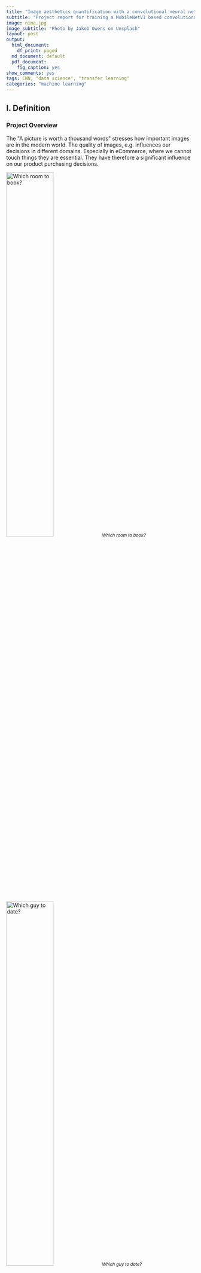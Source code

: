 ```yaml
---
title: "Image aesthetics quantification with a convolutional neural network (CNN)"
subtitle: "Project report for training a MobileNetV1 based convolutional neural network (CNN) with  only 14,000 images with transfer learning"
image: nima.jpg
image_subtitle: "Photo by Jakob Owens on Unsplash"
layout: post
output:
  html_document:
    df_print: paged
  md_document: default
  pdf_document:
    fig_caption: yes
show_comments: yes
tags: CNN, "data science", "transfer learning"
categories: "machine learning"
---
```


## I. Definition

### Project Overview

The "A picture is worth a thousand words" stresses how important images
are in the modern world. The quality of images, e.g. influences our
decisions in different domains. Especially in eCommerce, where we cannot
touch things they are essential. They have therefore a significant
influence on our product purchasing decisions.

<img src="/assets/img/airbnb.png" alt="Which room to book?" width="50%" />
<i><small>Which room to book?</small></i><br>

<img src="/assets/img/date.png" alt="Which guy to date?" width="50%" />
<i><small>Which guy to date?</small></i><br>

<img src="/assets/img/food.png" alt="Which food to order?" width="50%" />
<i><small>Which food to order?</small></i><br>

The goal of this project is to create a model that can quantify
the aesthetics of images.

### Problem Statement

The quantification of image quality is an old problem in computer
vision. There are objective and subjective methods to assess image
quality. With objective methods, different algorithms quantify the
distortions and degradations in an image. Subjective methods are based
on human perception. The methods often don't correlate with each other.
Objective methods involve traditional rule-based programming, Subjective
methods are not solvable this way.

The goal of this project is to develop a subjective method of image
quality assessment. As mentioned before this problem cannot be solved
with classical programming. However, it seems that supervised machine
learning is a perfect candidate for solving the problem as this approach
learns from examples and it is a way to quantify the ineffable. A
dataset with image quality annotations is a requirement for learning
from samples.

Within the machine learning ecosystem, Convolutional Neural Networks (CNN) are a category of Neural Networks that have proven very effective in areas such as image recognition and classification. They are inspired
by biological processes in that the connectivity pattern between neurons
resembles the organisation of the human visual cortex.

The subjective quality model is implemented with a Convolutional
Neural Network as it seems an excellent fit to tackle the problem.

These steps are needed:

1. Find a dataset with images with quality annotations
2. Exploratory Data Analysis (EDA) on the dataset, to evaluate the characteristics and suitability for the problem space
3. Cleanup and preprocessing of the dataset
4. Design architecture for the CNN
5. Training of the CNN
6. Test the model against benchmarks
7. Analysis of the results

There were several iterations for the steps 4.-7.

### Metrics

The distribution of user ratings is predicted in the project. From
there you can predict both a quantitative mean rating, but also
a qualitative rating bucket. To capture these two metrics are used.

#### Earth Mover's distance (EMD)

The **Earth Mover's Distance (EMD)** is a method to evaluate
dissimilarity between two multi-dimensional distributions in some
feature space where a distance measure between single features, which we
call the ground distance is given. The EMD 'lifts' this distance from
individual features to full distributions. It's assumed that a well
performing CNN should predict class distributions such that classes
closer to the ground truth class should have higher predicted
probabilities than classes that are further away. For the image quality
ratings, the scores 4, 5, and 6 are more related than 1, 5, and 10, i.e. the goal is to punish a prediction of 4 more if the actual score is 10 then when the real score is 5. The EMD is defined as the minimum cost to
transport the mass of one distribution (histogram) to the other. (Hou,
Yu, and Samaras 2016)(Rubner, Tomasi, and Guibas 2000)(Talebi and
Milanfar 2018)

![emd_formula](/assets/img/emd.png)

#### Accuracy

To compare qualitative results the **Accuracy** is used. The accuracy is
the ratio of correct predictions. In this case, the ground-truth and
predicted mean scores using a threshold of 5 on the "official" test set,
as this is the standard practice for AVA dataset.

![acc_formula](/assets/img/acc.png)

### Data Exploration

The AVA (Aesthetic Visual Analysis) image dataset which was introduced
by (Murray, Marchesotti, and Perronnin 2012a), (Murray, Marchesotti, and
Perronnin 2012b) is the reference dataset for all kind of image
aesthetics. The dataset contains 255508 images, along with a wide range
of aesthetic, semantic and photographic style annotations. The images
were collected from www.dpchallenge.com.

#### Sample rows

![sample metadata rows](/assets/img/sample_rows.png)

#### Sample images

<img src="/assets/img/unnamed-chunk-16-1.png" alt="Best rated images"  />
<i><small>Best rated images</small></i><br>

<img src="/assets/img/unnamed-chunk-17-1.png" alt="Worst rated images"  />
<i><small>Worst rated images</small></i><br>

#### Descriptive Statistics of the number of ratings

![sample metadata rows](/assets/img/num_ratings_summary.png)

#### Descriptive Statistics of rating.mean

![sample metadata rows](/assets/img/rating_mean_summary.png)

### Exploratory Visualization

#### Distribution of number of Ratings

<img src="/assets/img/unnamed-chunk-20-1.png" alt="Number of ratings per image: Majority is rated by more than 100 raters"  />

<i><small>Number of ratings per image: Majority is rated by more than 100 raters</small></i><br>

The number of ratings for the images ranges from 78 to 549 with an average of 210 on a scale from 1 to 10.

It can be seen that all images are rated by high numbers of raters.
This is very import as rating an image by its aesthetics is very
subjective. To level out outliers ratings, a high number of raters is
needed.

#### Distribution of Mean Ratings

<img src="/assets/img/unnamed-chunk-21-1.png" alt="Distribution of rating mean"  />

<i><small>Distribution of rating mean</small></i><br>

It can be seen from the distribution and the descriptive statistics that
50% of images have a rating mean within 4.9 and 5.9, and about 85% are between 3.9 and 6.8. From the boxplot, it can be seen that rating means
above 7.2 and below 3.5 are outliers in the way that these values are
scarce.

This is problematic thas the model performance might not be sufficient for
images with excellent and lousy quality.

### Algorithms and Techniques

#### Convolutional Neural Networks (CNN)

A Convolutional Neural Network (CNN) will be used to solve the problem
of image aesthetics assessment. They are deep neural networks inspired
by biological processes and most commonly applied to analysing visual
imagery.

CNN's consist of an input, an output layer and several hidden layers. The
hidden layers are typically a convolutional layer followed by a pooling
layer.

<img src="/assets/img/Typical_cnn.png" alt="Structure of a typical CNN for image classification. The network has multiple filtering kernels for each convolution layer, which extract features. Subsampling or Pooling layers are used for information reduction. (Source Wikipedia)" width="70%" />

<i><small>
Structure of a typical CNN for image classification. The network has
multiple filtering kernels for each convolution layer, which extract
features. Subsampling or Pooling layers are used for information
reduction. (Source Wikipedia)</small></i><br>

*Convolutional Layer*

The purpose of the convolutional layer is to extract features from the
input image. They preserve the spatial relationship between pixels by
learning image features using small squares of input data.

<img src="/assets/img/3_conv.png" alt="Convolutional operation to extract features" width="750" />

<i><small>Convolutional operation to extract features</small></i><br>

*Pooling Layer*

Convolutional networks may include pooling layers. These layers combine
the outputs of neuron clusters at one layer into a single neuron in the next layer. This is done for the following reasons:

- Reduction of memory and increase in execution speed
- Reduction of overfitting

<img src="/assets/img/Max_pooling.png" alt="MaxPooling layer, that extracts the maximum value in a region to reduce information. (Source Wikipedia)" width="60%" />

<i><small>MaxPooling layer, that extracts the maximum value in a region to reduce
information. (Source Wikipedia)</small></i><br>

*Fully connected Layer*

After multiple layers of convolutional and pooling layers, a fully
connected layer completes the network. The fully connected layer is a
traditional multilayer perceptron responsible for the classification
task.

#### Transfer Learning

Transfer learning is a popular method in computer vision because it
allows us to build accurate models in a timesaving way (Rawat and Wang
2017). With transfer learning, instead of starting the learning process
from scratch, you start from patterns that have been learned when
solving a different problem. This way you leverage previous learnings
and avoid starting from scratch.

In computer vision, transfer learning is usually expressed through the
use of pre-trained models. A pre-trained model is a model that was
trained on a large benchmark dataset to solve a problem similar to the
one that we want to solve. Accordingly, due to the computational cost of
training such models, it is common practice to import and use models
from published literature (e.g. VGG, Inception, MobileNet).

<img src="/assets/img/transferlearning.png" alt="Transfer learning" width="50%" />

<i><small>Transfer learning</small></i><br>

Several state-of-the-art image classification applications are based on
the transfer learning solutions (He et al. 2016), (Szegedy et al. 2016)
Google reported in its NIMA (Neural Image Assessment) paper the highest
accuracy with a transfer learning-based model (Talebi and Milanfar 2018)

The goal of the project is to use the MobileNet architecture with
ImageNet weights, and the replacement of the last dense layer in
MobileNet with a dense layer that outputs to 10 classes (scores 1 to
10), which form together with the rating distribution as suggested by (Talebi and Milanfar 2018)

### Benchmark

Accuracies of different models on the AVA dataset are reported in
different papers. These accuracies are used for benchmarking the models
which are created in this project. The benchmarks are based on the
"official" AVA test set. The goal is to achieve at least an accuracy of
68% which is above the lower boundary of the relevant papers for image
aesthetics.

![sample metadata rows](/assets/img/benchmark.png)

III. Methodology
----------------

### Data Preprocessing

The data preprocessing can be divided into two parts: The first part was
done during the exploratory data analysis. In this step the following
checks and cleanings were performed:

1. Removal of images

    - Several images had to be removed from metadata as they did not exist.
    - Several corrupted images were identified with a script. The corrupted images were deleted from the metadata.

2. Technical image properties were engineered to check image anomalies

    Several technical image properties (file size, resolution, aspect ratio) were engineered and checked for anomalies. No abnormal images could be identified here with these properties.

The second preprocessing step is performed during training:

1. Splitting of the data into training and validation set

    10% of the images of the training set are used for validation.

2. Base model specific preprocessing were performed

    Each base model provided by Keras offers a preprocessing function with specific preprocessing steps for this model. This preprocessing step is applied to an ImageGenerator which loads the images for training and model evaluation.

3. Normalisation of distribution

    The rating distribution was normalised because each image was rated
    by a different number of people.

4. Image resizing and random cropping

    The training images are rescaled to 256 x 256 px, and afterwards, a randomly performed crop of 224 x 224 px is extracted. This is reported to reduce overfitting issues. (Talebi and Milanfar 2018)

5. Undersampling of the data

    For earlier training sessions the number of images is reduced by cutting the data in 10 rating bins and taking the top n samples of each bin. This is done because of two reasons: As the computing power is limited. This reduces the time to train the model. Another reason is that the data is unbalanced. There are just a few images with very low and high ratings. It was expected that the undersampling reduces the effect of overfitting to the images around the most common ratings.

### Implementation

The goal was to create a clear training script which can be
parameterised from outside for triggering the different trainings. To
reduce the lines of code of this training script, it orchestrates the
building blocks of the training with a pipeline script.

1. All needed libraries are identified and put into a requirements.txt

2. An internal library to download the AVA images and the metadata is implemented.

3. A training script was created with building blocks for training (loading data, preparing data, train, evaluate)

4. Building blocks of the training script are moved to a pipeline script. The scripts save different artefacts: Model architecture, model weights, training history, time for training, training visualisation

5. A model class is created, which encapsulates the base model and top model and offers helper functions to change optimiser and freeze layers on the fly

6. The EMD loss function is created

7. The image generator is created for loading the images and perform the preprocessing of the images

8. Several helper functions for model evaluation are implemented

The actual training is performed in 2 Steps:

1. Base model weights are frozen, and just the top model is trained with a higher learning rate

2. Base model weights are unfrozen, and the full network is trained with a lower learning rate

#### Model design of the CNN

The model consists as mentioned before of two parts. The base model is
unchanged apart from the first layers which are removed. The model is
initialised with the ImageNet weights. The ImageNet project is an extensive
visual database designed for use in visual object recognition software
research. The weights for this dataset is used as the images are
similar to the ones in the AVA dataset. For the base model, the
MobileNet architecture is used as this network is smaller to other
networks and suitable for mobile and embedded based vision applications
where there is a lack of computing power. (Howard et al. 2017)

The top model consists of two layers. The first layer is a dropout layer
to reduce overfitting, followed by a dense layer with an output size of 10 with a softmax activation to predict the distribution of ratings. An Adam
optimiser with different learning rates and learning rate decays is used
for training.

<img src="/assets/img/top_model_plot.png" alt="Design of top model: Dropout Layer for avoiding overfitting, Dense layer with 10 output classes" width="300%" />

<i><small>Design of top model: Dropout Layer for avoiding overfitting, Dense layer
with 10 output classes</small></i><br>

### Refinement

Several parameters were used for model refinement:

- Learning rate for dense layers and all layers
- Learning rate decay for dense layers and all layers
- Number of epochs for dense layers and all layers
- Number of images per rating bin used for training
- Dropout ratio for dropout layer in the top model

The training is done iteratively: First, the model is trained with
very few samples and the default values for the parameters above. Then
the model is trained with more samples, and the parameters are fine-tuned. After the model is trained the loss value and the accuracy are
calculated for the test set. The accuracy is then compared against the
accuracy scores from the paper (see section Benchmarks) until a
sufficient model accuracy was reached.

The training process is supervised with plots for the loss on the
training and validation set to check if everything works well and to
optimise the learning process.

<img src="/assets/img/training_history.png" alt="The plots for training history is used to find the best number of epochs for the two learning phases. During phase 1 validation loss flattens at epoch 5 (4 in plot ) and in phase 2 the val loss flattens at epoch 8 (12 in plot)" width="80%" />

<i><small>
The plots for training history is used to find the best number of epochs for the two learning phases. During phase 1 validation loss flattens at
epoch 5 (4 in a plot ) and in phase 2 the val loss flattens at epoch 8 (12
in plot)</small></i><br>

IV. Results
-----------

### Model Evaluation and Validation

Out of the different models model8 was chosen as it's EMD loss value is
the lowest and its accuracy is the highest among all models on the test
set. The results are trustful, as the test set is the "official" test
set for AVA and the model never saw these images during training or
validation. An interesting fact is that this model performs slightly
better than model9, which was trained with double the number of training
images.

![sample metadata rows](/assets/img/models.png)

The best model is based on the MobileNet architecture, and the following
parameters are used. All these parameters seem reasonable:

![sample metadata rows](/assets/img/best_model_parameters.png)

It can be seen from the figure below, that the distribution of the
ground truth mean ratings and the predicted mean ratings are very
similar for the best model. The model works well for mean ratings
between 3.5 and 7.5. Ratings below or above these boundaries are not
covered well by the model. This due the fact, that there are not many
images with very high and low ratings. So the model is not capable of rating
these extreme outliers correctly, because of the lack of examples.

<img src="/assets/img/unnamed-chunk-30-1.png" alt="Big figure: Distribution of predicted mean ratings and ground truth rating on the test set. Small figures: Distribution on lower and upper end on the test set."  />

<i><small>
Big figure: Distribution of pedicted mean ratings and ground truth
rating on test set. Small figures: Distribution on lower and upper end
on test set.</small></i><br>

### Justification

In comparison to the benchmarks, the model shows a moderate accuracy on
the reference test set for AVA which is used throughout all models from
the papers.

The result is quite impressive, as the model was trained with just
13914 images. The models in the papers were trained with the full
training set.


![sample metadata rows](/assets/img/benchmark_with_my_model.png)

V. Conclusion
-------------

### Free-Form Visualization

For a final quick and dirty test the images from the "Project Overview"
Section are rated with the model. The images are not part of the AVA
dataset.

<img src="/assets/img/airbnb.png" alt="Left Image: 4.23 Right image: 3.91" width="50%" />

<i><small>Left Image: 4.23 Right image: 3.91</small></i><br>

<img src="/assets/img/date.png" alt="Left Image: 3.27 Right image: 4.00" width="50%" />

<i><small>Left Image: 3.27 Right image: 4.00</small></i><br>

<img src="/assets/img/food.png" alt="Left Image: 3.98 Right image: 4.67" width="50%" />

<i><small>LLeft Image: 3.98 Right image: 4.67</small></i><br>

It can be seen, that the images which we as a human being would rate
better are also rated better by the model, although the food images are
almost the same quality.

### Reflection

The process used for this project can be summarised using the following
steps

1. A relevant problem was found
2. Research for relevant papers was done
3. Datasets for the problem were researched, analysed and the best a suitable dataset was selected
4. The dataset was cleaned
5. Model benchmarks were extracted from papers
6. The technical infrastructure for the project was set up
7. Models were trained and fine-tuned and checked against the benchmarks, till a good enough model was found, that solves the problem

The project was very challenging for me as I had limited computing power
and the dataset is extensive. Till the end, I was not able to train the
models on the full training set as there were always problems like
running out of memory and Keras and Tensorflow specific problems. I was
at some point stuck, as the models poorly performed. After doing an
additional research round, I found the Nima paper from Google, which was
so brand new that it wasn't published when I started the project in July.
The insights from the paper were a breakthrough, especially a usage of
the Earth Movers Loss and the usage of the MobileNet architecture for the base model. I am very proud that I could get an accuracy which was
within the boundaries of the relevant papers and mastered a topic that
is very hot at the moment, primarily as I used fewer images than the
researchers in the papers.

### Improvement

It's exciting that I did achieve an accuracy within the
boundaries with my undersampling strategy, which was half born out of
need. Even after doing the undersampling of the data the distribution of
the ratings is unbalanced.

A strategy to even perform better would be to do image augmentation on
the underrepresented rated images. This is not so easy, as not every
kind of image augmentation can be used, e.g. darkening an image may affect
the aesthetics of the image. Another interesting approach would be to
generate images with very high and low rating with GANs
(generative-adversarial-networks).

Another improvement for the project would be to containerise the whole
process with Docker and Docker NVIDIA. The goal would be to have a
docker image that automatically downloads the data, does the
preprocessing of it, does the training and stops the container after
training. Within this project, this is done with anaconda environments,
which is less than ideal in my eyes. I had to always switch from my
local environment to the AWS cloud instance, lost time as the
environments are not the same. A Docker environment could also be
optimised with reusable elements for other Deep Learning projects.

VI. References
--------------

He, Kaiming, Xiangyu Zhang, Shaoqing Ren, and Jian Sun. 2016. “Deep
Residual Learning for Image Recognition.” In *Proceedings of the Ieee
Conference on Computer Vision and Pattern Recognition*, 770–78.

Hou, Le, Chen-Ping Yu, and Dimitris Samaras. 2016. “Squared Earth
Mover’s Distance-Based Loss for Training Deep Neural Networks.” *arXiv
Preprint arXiv:1611.05916*.

Howard, Andrew G, Menglong Zhu, Bo Chen, Dmitry Kalenichenko, Weijun
Wang, Tobias Weyand, Marco Andreetto, and Hartwig Adam. 2017.
“Mobilenets: Efficient Convolutional Neural Networks for Mobile Vision
Applications.” *arXiv Preprint arXiv:1704.04861*.

Kong, Shu, Xiaohui Shen, Zhe Lin, Radomir Mech, and Charless Fowlkes.
2016. “Photo Aesthetics Ranking Network with Attributes and Content
Adaptation.” In *European Conference on Computer Vision*, 662–79.
Springer.

Lu, Xin, Zhe Lin, Hailin Jin, Jianchao Yang, and James Z Wang. 2014.
“Rapid: Rating Pictorial Aesthetics Using Deep Learning.” In
*Proceedings of the 22nd Acm International Conference on Multimedia*,
457–66. ACM.

Lu, Xin, Zhe Lin, Xiaohui Shen, Radomir Mech, and James Z Wang. 2015.
“Deep Multi-Patch Aggregation Network for Image Style, Aesthetics, and
Quality Estimation.” In *Proceedings of the Ieee International
Conference on Computer Vision*, 990–98.

Murray, Naila, Luca Marchesotti, and Florent Perronnin. 2012a. “AVA: A
Large-Scale Database for Aesthetic Visual Analysis.”
<https://github.com/mtobeiyf/ava_downloader>.

———. 2012b. “AVA: A Large-Scale Database for Aesthetic Visual Analysis.”
In *Computer Vision and Pattern Recognition (Cvpr), 2012 Ieee Conference
on*, 2408–15. IEEE.

Rawat, Waseem, and Zenghui Wang. 2017. “Deep Convolutional Neural
Networks for Image Classification: A Comprehensive Review.” *Neural
Computation* 29 (9). MIT Press: 2352–2449.

Rubner, Yossi, Carlo Tomasi, and Leonidas J Guibas. 2000. “The Earth
Mover’s Distance as a Metric for Image Retrieval.” *International
Journal of Computer Vision* 40 (2). Springer: 99–121.

Schwarz, Katharina, Patrick Wieschollek, and Hendrik PA Lensch. 2018.
“Will People Like Your Image? Learning the Aesthetic Space.” In
*Applications of Computer Vision (Wacv), 2018 Ieee Winter Conference
on*, 2048–57. IEEE.

Szegedy, Christian, Vincent Vanhoucke, Sergey Ioffe, Jon Shlens, and
Zbigniew Wojna. 2016. “Rethinking the Inception Architecture for
Computer Vision.” In *Proceedings of the Ieee Conference on Computer
Vision and Pattern Recognition*, 2818–26.

Talebi, Hossein, and Peyman Milanfar. 2018. “Nima: Neural Image
Assessment.” *IEEE Transactions on Image Processing* 27 (8). IEEE:
3998–4011.
